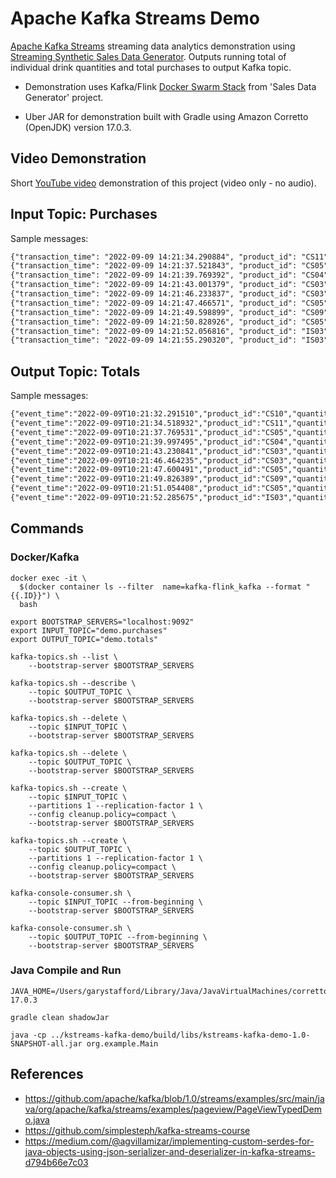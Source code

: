 # Apache Kafka Streams Demo

[Apache Kafka Streams](https://kafka.apache.org/documentation/streams/) streaming data analytics demonstration
using [Streaming Synthetic Sales Data Generator](https://github.com/garystafford/streaming-sales-generator). Outputs
running total of individual drink quantities and total purchases to output Kafka topic.

* Demonstration uses
  Kafka/Flink [Docker Swarm Stack](https://github.com/garystafford/streaming-sales-generator/blob/main/docker-compose.yml)
  from 'Sales Data Generator' project.

* Uber JAR for demonstration built with Gradle using Amazon Corretto (OpenJDK) version 17.0.3.

## Video Demonstration

Short [YouTube video](https://youtu.be/Hdo4giJePCk) demonstration of this project (video only - no audio).

## Input Topic: Purchases

Sample messages:

```txt
{"transaction_time": "2022-09-09 14:21:34.290884", "product_id": "CS11", "price": 4.99, "quantity": 1, "is_member": true, "member_discount": 0.1, "add_supplements": false, "supplement_price": 0.0, "total_purchase": 4.49}
{"transaction_time": "2022-09-09 14:21:37.521843", "product_id": "CS05", "price": 4.99, "quantity": 1, "is_member": true, "member_discount": 0.1, "add_supplements": false, "supplement_price": 0.0, "total_purchase": 4.49}
{"transaction_time": "2022-09-09 14:21:39.769392", "product_id": "CS04", "price": 4.99, "quantity": 1, "is_member": false, "member_discount": 0.0, "add_supplements": false, "supplement_price": 0.0, "total_purchase": 4.99}
{"transaction_time": "2022-09-09 14:21:43.001379", "product_id": "CS03", "price": 4.99, "quantity": 3, "is_member": true, "member_discount": 0.1, "add_supplements": false, "supplement_price": 0.0, "total_purchase": 13.47}
{"transaction_time": "2022-09-09 14:21:46.233837", "product_id": "CS03", "price": 4.99, "quantity": 1, "is_member": true, "member_discount": 0.1, "add_supplements": false, "supplement_price": 0.0, "total_purchase": 4.49}
{"transaction_time": "2022-09-09 14:21:47.466571", "product_id": "CS05", "price": 4.99, "quantity": 1, "is_member": false, "member_discount": 0.0, "add_supplements": false, "supplement_price": 0.0, "total_purchase": 4.99}
{"transaction_time": "2022-09-09 14:21:49.598899", "product_id": "CS09", "price": 4.99, "quantity": 2, "is_member": false, "member_discount": 0.0, "add_supplements": false, "supplement_price": 0.0, "total_purchase": 9.98}
{"transaction_time": "2022-09-09 14:21:50.828926", "product_id": "CS05", "price": 4.99, "quantity": 1, "is_member": false, "member_discount": 0.0, "add_supplements": false, "supplement_price": 0.0, "total_purchase": 4.99}
{"transaction_time": "2022-09-09 14:21:52.056816", "product_id": "IS03", "price": 5.49, "quantity": 2, "is_member": true, "member_discount": 0.1, "add_supplements": false, "supplement_price": 0.0, "total_purchase": 9.88}
{"transaction_time": "2022-09-09 14:21:55.290320", "product_id": "IS03", "price": 5.49, "quantity": 1, "is_member": false, "member_discount": 0.0, "add_supplements": false, "supplement_price": 0.0, "total_purchase": 5.49}
```

## Output Topic: Totals

Sample messages:

```txt
{"event_time":"2022-09-09T10:21:32.291510","product_id":"CS10","quantity":3,"total_purchases":14.97}
{"event_time":"2022-09-09T10:21:34.518932","product_id":"CS11","quantity":1,"total_purchases":4.49}
{"event_time":"2022-09-09T10:21:37.769531","product_id":"CS05","quantity":1,"total_purchases":4.49}
{"event_time":"2022-09-09T10:21:39.997495","product_id":"CS04","quantity":4,"total_purchases":21.25}
{"event_time":"2022-09-09T10:21:43.230841","product_id":"CS03","quantity":4,"total_purchases":19.75}
{"event_time":"2022-09-09T10:21:46.464235","product_id":"CS03","quantity":5,"total_purchases":24.24}
{"event_time":"2022-09-09T10:21:47.600491","product_id":"CS05","quantity":2,"total_purchases":9.48}
{"event_time":"2022-09-09T10:21:49.826389","product_id":"CS09","quantity":4,"total_purchases":23.94}
{"event_time":"2022-09-09T10:21:51.054408","product_id":"CS05","quantity":3,"total_purchases":14.47}
{"event_time":"2022-09-09T10:21:52.285675","product_id":"IS03","quantity":4,"total_purchases":22.30}
```

## Commands

### Docker/Kafka

```shell
docker exec -it \
  $(docker container ls --filter  name=kafka-flink_kafka --format "{{.ID}}") \
  bash

export BOOTSTRAP_SERVERS="localhost:9092"
export INPUT_TOPIC="demo.purchases"
export OUTPUT_TOPIC="demo.totals"

kafka-topics.sh --list \
    --bootstrap-server $BOOTSTRAP_SERVERS

kafka-topics.sh --describe \
    --topic $OUTPUT_TOPIC \
    --bootstrap-server $BOOTSTRAP_SERVERS

kafka-topics.sh --delete \
    --topic $INPUT_TOPIC \
    --bootstrap-server $BOOTSTRAP_SERVERS

kafka-topics.sh --delete \
    --topic $OUTPUT_TOPIC \
    --bootstrap-server $BOOTSTRAP_SERVERS

kafka-topics.sh --create \
    --topic $INPUT_TOPIC \
    --partitions 1 --replication-factor 1 \
    --config cleanup.policy=compact \
    --bootstrap-server $BOOTSTRAP_SERVERS

kafka-topics.sh --create \
    --topic $OUTPUT_TOPIC \
    --partitions 1 --replication-factor 1 \
    --config cleanup.policy=compact \
    --bootstrap-server $BOOTSTRAP_SERVERS

kafka-console-consumer.sh \
    --topic $INPUT_TOPIC --from-beginning \
    --bootstrap-server $BOOTSTRAP_SERVERS

kafka-console-consumer.sh \
    --topic $OUTPUT_TOPIC --from-beginning \
    --bootstrap-server $BOOTSTRAP_SERVERS
```

### Java Compile and Run

```shell
JAVA_HOME=/Users/garystafford/Library/Java/JavaVirtualMachines/corretto-17.0.3

gradle clean shadowJar

java -cp ../kstreams-kafka-demo/build/libs/kstreams-kafka-demo-1.0-SNAPSHOT-all.jar org.example.Main
```

## References

- <https://github.com/apache/kafka/blob/1.0/streams/examples/src/main/java/org/apache/kafka/streams/examples/pageview/PageViewTypedDemo.java>
- <https://github.com/simplesteph/kafka-streams-course>
- <https://medium.com/@agvillamizar/implementing-custom-serdes-for-java-objects-using-json-serializer-and-deserializer-in-kafka-streams-d794b66e7c03>
